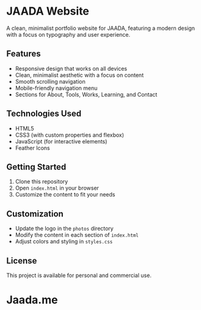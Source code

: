 # JAADA Website

A clean, minimalist portfolio website for JAADA, featuring a modern design with a focus on typography and user experience.

## Features

- Responsive design that works on all devices
- Clean, minimalist aesthetic with a focus on content
- Smooth scrolling navigation
- Mobile-friendly navigation menu
- Sections for About, Tools, Works, Learning, and Contact

## Technologies Used

- HTML5
- CSS3 (with custom properties and flexbox)
- JavaScript (for interactive elements)
- Feather Icons

## Getting Started

1. Clone this repository
2. Open `index.html` in your browser
3. Customize the content to fit your needs

## Customization

- Update the logo in the `photos` directory
- Modify the content in each section of `index.html`
- Adjust colors and styling in `styles.css`

## License

This project is available for personal and commercial use.
# Jaada.me

